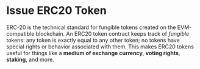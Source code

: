 # Issue ERC20 Token

ERC-20 is the technical standard for fungible tokens created on the EVM-compatible blockchain. An ERC20 token contract keeps track of _fungible_ tokens: any token is exactly equal to any other token; no tokens have special rights or behavior associated with them. This makes ERC20 tokens useful for things like a **medium of exchange currency**, **voting rights**, **staking**, and more.
